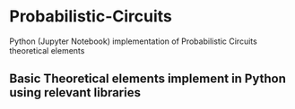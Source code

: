 # Probabilistic-Circuits
Python (Jupyter Notebook) implementation of Probabilistic Circuits theoretical elements

## Basic Theoretical elements implement in Python using relevant libraries

